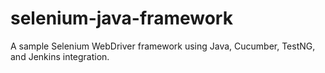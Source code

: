 # selenium-java-framework
A sample Selenium WebDriver framework using Java, Cucumber, TestNG, and Jenkins integration.
